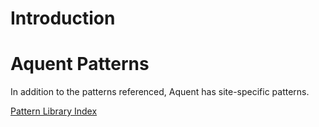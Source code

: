 # Introduction

<h1>Aquent Patterns</h1>

In addition to the patterns referenced, Aquent has site-specific patterns.

<p><a class="button" href="/">Pattern Library Index</a></p>
